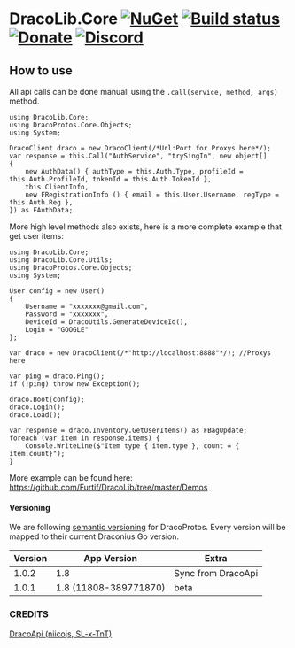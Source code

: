 DracoLib.Core [![NuGet](https://img.shields.io/nuget/v/DracoLib.Core.svg?maxAge=60)](https://www.nuget.org/packages/DracoLib.Core) [![Build status](https://ci.appveyor.com/api/projects/status/9t9ivl3bahv92u45/branch/master?svg=true)](https://ci.appveyor.com/project/RocketBot/dracolib/branch/master) [![Donate](https://img.shields.io/badge/Donate-PayPal-green.svg)](https://www.paypal.com/cgi-bin/webscr?cmd=_s-xclick&hosted_button_id=SNATC29B4ZJD4) [![Discord](https://img.shields.io/badge/Discord-Online-blue.svg)](https://discord.gg/bsHQC2Y)
===================

## How to use

All api calls can be done manuall using the `.call(service, method, args)` method.

```CSharp
using DracoLib.Core;
using DracoProtos.Core.Objects;
using System;

DracoClient draco = new DracoClient(/*Url:Port for Proxys here*/);
var response = this.Call("AuthService", "trySingIn", new object[]
{
    new AuthData() { authType = this.Auth.Type, profileId = this.Auth.ProfileId, tokenId = this.Auth.TokenId },
    this.ClientInfo,
    new FRegistrationInfo () { email = this.User.Username, regType = this.Auth.Reg },
}) as FAuthData;
```

More high level methods also exists, here is a more complete example that get user items:

```CSharp
using DracoLib.Core;
using DracoLib.Core.Utils;
using DracoProtos.Core.Objects;
using System;

User config = new User()
{
	Username = "xxxxxxx@gmail.com",
	Password = "xxxxxxx",
	DeviceId = DracoUtils.GenerateDeviceId(),
	Login = "GOOGLE"
};

var draco = new DracoClient(/*"http://localhost:8888"*/); //Proxys here

var ping = draco.Ping();
if (!ping) throw new Exception();

draco.Boot(config);
draco.Login();
draco.Load();

var response = draco.Inventory.GetUserItems() as FBagUpdate;
foreach (var item in response.items) {
	Console.WriteLine($"Item type { item.type }, count = { item.count}");
}
```

More example can be found here: https://github.com/Furtif/DracoLib/tree/master/Demos

#### Versioning

We are following [semantic versioning](http://semver.org/) for DracoProtos.  Every version will be mapped to their current Draconius Go version.

| Version      | App Version                 | Extra                     |
|--------------|-----------------------------|---------------------------|
| 1.0.2        | 1.8                         | Sync from DracoApi        |
| 1.0.1        | 1.8   (11808-389771870)     | beta                      |

### CREDITS
[DracoApi (niicojs, SL-x-TnT)](https://github.com/dracoapi)
